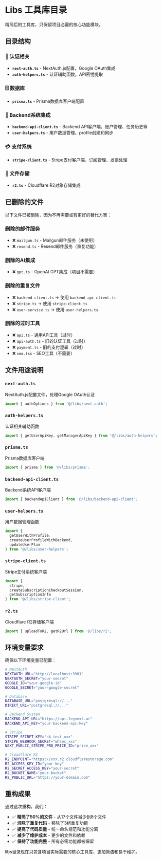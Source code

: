 # Libs 工具库目录

精简后的工具库，只保留项目必需的核心功能模块。

## 目录结构

### 🔐 认证相关
- **`next-auth.ts`** - NextAuth.js配置，Google OAuth集成
- **`auth-helpers.ts`** - 认证辅助函数，API密钥提取

### 🗄️ 数据库
- **`prisma.ts`** - Prisma数据库客户端配置

### 🚀 Backend系统集成
- **`backend-api-client.ts`** - Backend API客户端，账户管理、任务历史等
- **`user-helpers.ts`** - 用户数据管理，profile创建和同步

### 💳 支付系统
- **`stripe-client.ts`** - Stripe支付客户端，订阅管理、发票处理

### 📁 文件存储
- **`r2.ts`** - Cloudflare R2对象存储集成

## 已删除的文件

以下文件已被删除，因为不再需要或有更好的替代方案：

### 删除的邮件服务
- ❌ `mailgun.ts` - Mailgun邮件服务（未使用）
- ❌ `resend.ts` - Resend邮件服务（重复功能）

### 删除的AI集成
- ❌ `gpt.ts` - OpenAI GPT集成（项目不需要）

### 删除的重复文件
- ❌ `backend-client.ts` → 使用 `backend-api-client.ts`
- ❌ `stripe.ts` → 使用 `stripe-client.ts`
- ❌ `user-service.ts` → 使用 `user-helpers.ts`

### 删除的过时工具
- ❌ `api.ts` - 通用API工具（过时）
- ❌ `api-auth.ts` - 旧的认证工具（过时）
- ❌ `payment.ts` - 旧的支付逻辑（过时）
- ❌ `seo.tsx` - SEO工具（不需要）

## 文件用途说明

### `next-auth.ts`
NextAuth.js配置文件，处理Google OAuth认证
```typescript
import { authOptions } from '@/libs/next-auth';
```

### `auth-helpers.ts`
认证相关辅助函数
```typescript
import { getUserApiKey, getManagerApiKey } from '@/libs/auth-helpers';
```

### `prisma.ts`
Prisma数据库客户端
```typescript
import { prisma } from '@/libs/prisma';
```

### `backend-api-client.ts`
Backend系统API客户端
```typescript
import { backendApiClient } from '@/libs/backend-api-client';
```

### `user-helpers.ts`
用户数据管理函数
```typescript
import { 
  getUserWithProfile, 
  createUserProfileWithBackend,
  updateUserPlan 
} from '@/libs/user-helpers';
```

### `stripe-client.ts`
Stripe支付系统客户端
```typescript
import { 
  stripe, 
  createSubscriptionCheckoutSession,
  getSubscriptionInfo 
} from '@/libs/stripe-client';
```

### `r2.ts`
Cloudflare R2存储客户端
```typescript
import { uploadToR2, getR2Url } from '@/libs/r2';
```

## 环境变量要求

确保以下环境变量已配置：

```bash
# NextAuth
NEXTAUTH_URL="http://localhost:3001"
NEXTAUTH_SECRET="your-secret"
GOOGLE_ID="your-google-id"
GOOGLE_SECRET="your-google-secret"

# Database
DATABASE_URL="postgresql://..."
DIRECT_URL="postgresql://..."

# Backend System
BACKEND_API_URL="https://api.legnext.ai"
BACKEND_API_KEY="your-backend-api-key"

# Stripe
STRIPE_SECRET_KEY="sk_test_xxx"
STRIPE_WEBHOOK_SECRET="whsec_xxx"
NEXT_PUBLIC_STRIPE_PRO_PRICE_ID="price_xxx"

# Cloudflare R2
R2_ENDPOINT="https://xxx.r2.cloudflarestorage.com"
R2_ACCESS_KEY_ID="your-key"
R2_SECRET_ACCESS_KEY="your-secret"
R2_BUCKET_NAME="your-bucket"
R2_PUBLIC_URL="https://your-domain.com"
```

## 重构成果

通过这次重构，我们：

- ✅ **精简了50%的文件** - 从17个文件减少到8个文件
- ✅ **消除了重复代码** - 移除了3组重复功能
- ✅ **提高了代码质量** - 统一命名规范和功能分离
- ✅ **减少了维护成本** - 更少的文件和依赖
- ✅ **保持了功能完整** - 所有必需功能都被保留

libs目录现在只包含项目实际需要的核心工具库，更加简洁和易于维护。